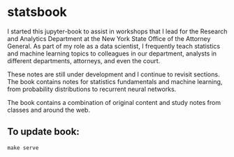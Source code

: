# statsbook  

I started this jupyter-book to assist in workshops that I lead for the Research and Analytics Department
at the New York State Office of the Attorney General. As part of my role as a data scientist, I 
frequently teach statistics and machine learning topics to colleagues in our department, analysts 
in different departments, attorneys, and even the court. 

These notes are still under development and I continue to revisit sections. The book contains 
notes for statistics fundamentals and machine learning, from probability distributions to recurrent 
neural networks. 

The book contains a combination of original content and study notes from classes and around the web.

## To update book:

`make serve`